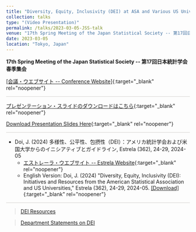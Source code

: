 ```yaml
---
title: "Diversity, Equity, Inclusivity (DEI) at ASA and Various US Universities"
collection: talks
type: "(Video Presentation)"
permalink: /talks/2023-03-05-JSS-talk
venue: "17th Spring Meeting of the Japan Statistical Society -- 第17回日本統計学会春季集会"
date: 2023-03-05
location: "Tokyo, Japan"
---
```

<style>
  hr {
    height: 2px;
    background-color: #E5E4E2;
    border: none;
  }

  .no-italics {
      font-style: normal;   
  }
</style>

<b>
17th Spring Meeting of the Japan Statistical Society -- 第17回日本統計学会春季集会
</b>

[[会議・ウエブサイト -- Conference Website]](https://jss2023spring.ywstat.jp/){:target="_blank" rel="noopener"}

---

[プレゼンテーション・スライドのダウンロードはこちら](https://www.dropbox.com/s/k0kdntmmj3rff2f/2023_JSS_DEI_Doi.pdf?dl=0){:target="_blank" rel="noopener"}

[Download Presentation Slides Here](https://www.dropbox.com/s/k0kdntmmj3rff2f/2023_JSS_DEI_Doi.pdf?dl=0){:target="_blank" rel="noopener"}

---

* Doi, J. (2024) 多様性、公平性、包摂性（DEI）：アメリカ統計学会および米国大学からのイニシアティブとガイドライン,
Estrela (362), 24-29, 2024-05
  * [エストレーラ・ウエブサイト -- Estrela Website](https://www.sinfonica.or.jp/kanko/estrela){:target="_blank" rel="noopener"}
  * English Version: Doi, J. (2024) "Diversity, Equity, Inclusivity (DEI): Initiatives and Resources from the American Statistical Association and US Universities,"
  Estrela (362), 24-29, 2024-05. [[Download]](/files/2024_DEI_ESTRELA_ENG.pdf){:target="_blank" rel="noopener"}

---

> [DEI Resources](https://jimmydoi.github.io/DEI)

> [Department Statements on DEI](https://jimmydoi.github.io/DEI-Dept)
